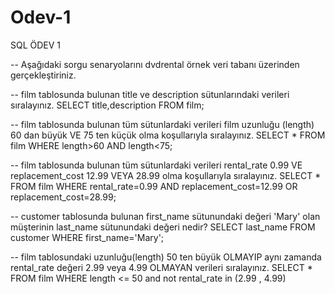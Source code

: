 # Odev-1
SQL ÖDEV 1

-- Aşağıdaki sorgu senaryolarını dvdrental örnek veri tabanı üzerinden gerçekleştiriniz.


-- film tablosunda bulunan title ve description sütunlarındaki verileri sıralayınız.
SELECT title,description FROM film;

-- film tablosunda bulunan tüm sütunlardaki verileri film uzunluğu (length) 60 dan büyük VE 75 ten küçük olma koşullarıyla sıralayınız.
SELECT * FROM film WHERE length>60 AND length<75;

-- film tablosunda bulunan tüm sütunlardaki verileri rental_rate 0.99 VE replacement_cost 12.99 VEYA 28.99 olma koşullarıyla sıralayınız.
SELECT * FROM film WHERE rental_rate=0.99 AND replacement_cost=12.99 OR replacement_cost=28.99;

-- customer tablosunda bulunan first_name sütunundaki değeri 'Mary' olan müşterinin last_name sütunundaki değeri nedir?
SELECT last_name FROM customer WHERE first_name='Mary';

-- film tablosundaki uzunluğu(length) 50 ten büyük OLMAYIP aynı zamanda rental_rate değeri 2.99 veya 4.99 OLMAYAN verileri sıralayınız.
SELECT * FROM film WHERE length <= 50 and not rental_rate  in (2.99 , 4.99)
